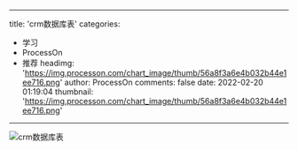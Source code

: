 
---
title: 'crm数据库表'
categories: 
 - 学习
 - ProcessOn
 - 推荐
headimg: 'https://img.processon.com/chart_image/thumb/56a8f3a6e4b032b44e1ee716.png'
author: ProcessOn
comments: false
date: 2022-02-20 01:19:04
thumbnail: 'https://img.processon.com/chart_image/thumb/56a8f3a6e4b032b44e1ee716.png'
---

<div>   
<img class="thumb" alt="crm数据库表" src="https://img.processon.com/chart_image/thumb/56a8f3a6e4b032b44e1ee716.png" referrerpolicy="no-referrer">
<p></p>  
</div>
            